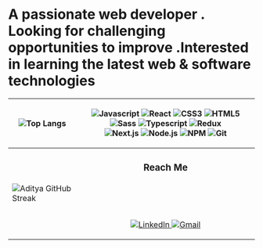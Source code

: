 <h1>
A passionate web developer . Looking for challenging
opportunities to improve .Interested in learning the
latest web & software technologies
</h1>



| ![Top Langs](https://github-readme-stats.vercel.app/api/top-langs/?username=MohamedElwally&langs_count=8&layout=compact&theme=dark) |  <p align="center"> <img src="https://img.shields.io/badge/JavaScript-F7DF1E?style=for-the-badge&logo=javascript&logoColor=black" alt="Javascript" />  <img src="https://img.shields.io/badge/React-20232A?style=for-the-badge&logo=react&logoColor=61DAFB" alt="React" /> <img src="https://img.shields.io/badge/CSS3-1572B6?style=for-the-badge&logo=css3&logoColor=white" alt="CSS3" /> <img src="https://img.shields.io/badge/HTML5-E34F26?style=for-the-badge&logo=html5&logoColor=white" alt="HTML5" />  <img src="https://img.shields.io/badge/Sass-CC6699?style=for-the-badge&logo=sass&logoColor=white" alt="Sass" /> <img src="https://img.shields.io/badge/TypeScript-007ACC?style=for-the-badge&logo=typescript&logoColor=white" alt="Typescript" /> <img src="https://img.shields.io/badge/Redux-593D88?style=for-the-badge&logo=redux&logoColor=white" alt="Redux" /> </br> <img src="https://img.shields.io/badge/Next.js-000000?style=for-the-badge&logo=next.js&logoColor=white" alt="Next.js" /> <img src="https://img.shields.io/badge/Node.js-43853D?style=for-the-badge&logo=node.js&logoColor=white" alt="Node.js" /> <img src="https://img.shields.io/badge/npm-CB3837?style=for-the-badge&logo=npm&logoColor=white" alt="NPM" /> <img src="https://img.shields.io/badge/git-F05032?style=for-the-badge&logo=git&logoColor=white" alt="Git" /> </p>|
| --- | --- |
|![Aditya GitHub Streak](https://github-readme-streak-stats.herokuapp.com/?user=MohamedElwally&theme=dark)  | <h3 align="center">Reach Me</h3> </br></br></br> <p align="center">  <a href="https://www.linkedin.com/in/mohamed-elwaly-86a48b277/" target="_blank" > <img src="https://img.shields.io/badge/linkedin-0077B5?style=for-the-badge&logo=linkedin&logoColor=white" alt="LinkedIn" /> </a>   <a href="mailto:mohamedelwally5@gmail.com" target="_blank">  <img src="https://img.shields.io/badge/Drop Me A letter-D14836?style=for-the-badge&logo=gmail&logoColor=white" alt="Gmail" /> </a> </p>|




